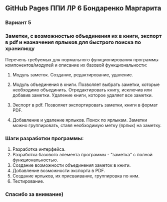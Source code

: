 ## GitHub Pages ППИ ЛР 6 Бондаренко Маргарита

### Вариант 5 
### Заметки, с возможностью объединения их в книги, экспорт в pdf и назначения ярлыков для быстрого поиска по хранилищу

Перечень требуемых для нормального функционирования программы компонентов/модулей и описание их базовой функциональности:

1) Модуль заметок. Создание, редактирование, удаление.

2) Модуль объединения в книги. Позволяет выбрать заметки, которые необходимо объединить. Отредактировать книгу, исключив или добавив заметки. Удаление книги, которое удаляет все заметки.

3) Экспорт в pdf. Позволяет экспортировать заметки, книги в формат PDF.

4) Добавление и удаление ярлыков. Поиск по ярлыкам. Заметки можно группировать, ставя необходимую метку (ярлык) на заметку.

### Шаги разработки программы:

1) Разработка интерфейса.
2) Разработка базового элемента программы - "заметка" с полной функциональностью.
3) Создание возможности объединения заметок в книги.
4) Добавление возможности экспорта в PDF.
5) Создание ярлыков, их присваивание, группировка по ним.
6) Тестирование.


### Спасибо за внимание)

